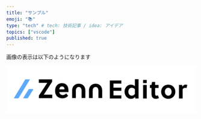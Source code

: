 ```yaml
---
title: "サンプル"
emoji: "📚"
type: "tech" # tech: 技術記事 / idea: アイデア
topics: ["vscode"]
published: true
---
```


画像の表示は以下のようになります

![alt text](/images/articles/sample-20240528/image.png)
